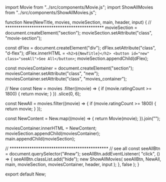 import Movie from "../src/components/Movie.js";
import ShowAllMovies from "../src/components/ShowAllMovies.js";

function New(NewTitle, movies, movieSection, main, header, input) {
  // *********************************************
  movieSection = document.createElement("section");
  movieSection.setAttribute("class", "movie-section");

  const dFlex = document.createElement("div");
  dFlex.setAttribute("class", "d-flex");
  dFlex.innerHTML = `
    <h2>${NewTitle}</h2>
    <button id="new" class="seeAll">See All</button>
  `;
  movieSection.appendChild(dFlex);

  const moviesContainer = document.createElement("section");
  moviesContainer.setAttribute("class", "new");
  moviesContainer.setAttribute("class", "movies_container");

  // New
  const New = movies
    .filter((movie) => {
      if (movie.ratingCount >= 1800) {
        return movie;
      }
    })
    .slice(0, 6);

  const NewAll = movies.filter((movie) => {
    if (movie.ratingCount >= 1800) {
      return movie;
    }
  });

  const NewContent = New.map((movie) => {
    return Movie(movie);
  }).join("");

  moviesContainer.innerHTML = NewContent;
  movieSection.appendChild(moviesContainer);
  main.appendChild(movieSection);

  // *********************************************
  // see all
  const seeAllBtn = document.querySelector("#new");
  seeAllBtn.addEventListener(
    "click",
    () => {
      seeAllBtn.classList.add("hide");
      new ShowAllMovies(
        seeAllBtn,
        NewAll,
        main,
        movieSection,
        moviesContainer,
        header,
        input
      );
    },
    false
  );
}

export default New;
